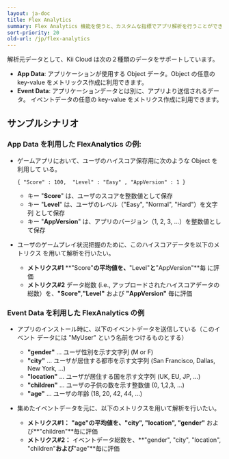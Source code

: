 ```yaml
---
layout: ja-doc
title: Flex Analytics
summary: Flex Analytics 機能を使うと、カスタムな指標でアプリ解析を行うことができます。 アプリが生成したデータに対して、任意のディメンションやファクトの定義が可能です。
sort-priority: 20
old-url: /jp/flex-analytics
---
```

解析元データとして、Kii Cloud は次の２種類のデータをサポートしています。

*  **App Data**: アプリケーションが使用する Object データ。Object の任意の
   key-value をメトリックス作成に利用できます。
*  **Event Data**: アプリケーションデータとは別に、アプリより送信されるデータ。
   イベントデータの任意の key-value をメトリクス作成に利用できます。

## サンプルシナリオ

### App Data を利用した FlexAnalytics の例:

*  ゲームアプリにおいて、ユーザのハイスコア保存用に次のような Object を利用して
   いる。

    `{ "Score" : 100,  "Level" : "Easy" , "AppVersion" : 1 }`

    *  キー "**Score**" は、ユーザのスコアを整数値として保存
    *  キー "**Level**" は、ユーザのレベル（"Easy", "Normal", "Hard"）を文字列
       として保存
    *  キー "**AppVersion**" は、アプリのバージョン（1, 2, 3, ...）を整数値とし
       て保存

*  ユーザのゲームプレイ状況把握のために、このハイスコアデータを以下のメトリクス
   を用いて解析を行いたい。
    *  **メトリクス#1** **"Score"**の平均値を、**"Level"**と**"AppVersion"**毎
       に評価
    *  **メトリクス#2** データ総数 (i.e., アップロードされたハイスコアデータの
       総数）を、**"Score"**,**"Level"** および **"AppVersion"** 毎に評価

### Event Data を利用した FlexAnalytics の例

*  アプリのインストール時に、以下のイベントデータを送信している（このイベント
   データには "MyUser" という名前をつけるものとする）
    *  **"gender"** ... ユーザ性別を示す文字列 (M or F)
    *  **"city"** ... ユーザが居住する都市を示す文字列 (San Francisco, Dallas, New York, ...)
    *  **"location"** ... ユーザが居住する国を示す文字列 (UK, EU, JP, ...)
    *  **"children"** ... ユーザの子供の数を示す整数値 (0, 1,2,3, ...)
    *  **"age"** ... ユーザの年齢 (18, 20, 42, 44, ...)

*  集めたイベントデータを元に、以下のメトリクスを用いて解析を行いたい。
    *  **メトリクス#1：** **"age"**の平均値を、**"city", "location", "gender"**
       および**"children"**毎に評価
    *  **メトリクス#2：** イベントデータ総数を、**"gender", "city", "location",
       "children"**および**"age"**毎に評価
